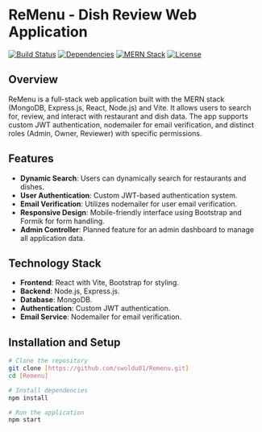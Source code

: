 # ReMenu - Dish Review Web Application

[![Build Status](https://img.shields.io/badge/build-passing-brightgreen)](#)
[![Dependencies](https://img.shields.io/badge/dependencies-up%20to%20date-blue)](#)
[![MERN Stack](https://img.shields.io/badge/stack-MERN-red)](#)
[![License](https://img.shields.io/badge/license-MIT-green)](#)

## Overview

ReMenu is a full-stack web application built with the MERN stack (MongoDB, Express.js, React, Node.js) and Vite. It allows users to search for, review, and interact with restaurant and dish data. The app supports custom JWT authentication, nodemailer for email verification, and distinct roles (Admin, Owner, Reviewer) with specific permissions.

## Features

- **Dynamic Search**: Users can dynamically search for restaurants and dishes.
- **User Authentication**: Custom JWT-based authentication system.
- **Email Verification**: Utilizes nodemailer for user email verification.
- **Responsive Design**: Mobile-friendly interface using Bootstrap and Formik for form handling.
- **Admin Controller**: Planned feature for an admin dashboard to manage all application data.

## Technology Stack

- **Frontend**: React with Vite, Bootstrap for styling.
- **Backend**: Node.js, Express.js.
- **Database**: MongoDB.
- **Authentication**: Custom JWT authentication.
- **Email Service**: Nodemailer for email verification.

## Installation and Setup

```bash
# Clone the repository
git clone [https://github.com/swoldu01/Remenu.git]
cd [Remenu]

# Install dependencies
npm install

# Run the application
npm start


